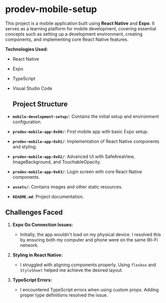 # prodev-mobile-setup

This project is a mobile application built using **React Native** and **Expo**. It serves as a learning platform for mobile development, covering essential concepts such as setting up a development environment, creating components, and implementing core React Native features.

**Technologies Used:**
- React Native
- Expo
- TypeScript
- Visual Studio Code

  ## Project Structure

- **`mobile-development-setup/`**: Contains the initial setup and environment configuration.
- **`prodev-mobile-app-0x00/`**: First mobile app with basic Expo setup.
- **`prodev-mobile-app-0x01/`**: Implementation of React Native components and styling.
- **`prodev-mobile-app-0x02/`**: Advanced UI with SafeAreaView, ImageBackground, and TouchableOpacity.
- **`prodev-mobile-app-0x03/`**: Login screen with core React Native components.
- **`assets/`**: Contains images and other static resources.
- **`README.md`**: Project documentation.

## Challenges Faced

1. **Expo Go Connection Issues:**
   - Initially, the app wouldn't load on my physical device. I resolved this by ensuring both my computer and phone were on the same Wi-Fi network.

2. **Styling in React Native:**
   - I struggled with aligning components properly. Using `flexbox` and `StyleSheet` helped me achieve the desired layout.

3. **TypeScript Errors:**
   - I encountered TypeScript errors when using custom props. Adding proper type definitions resolved the issue.
